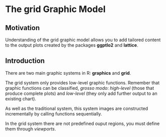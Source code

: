 The grid Graphic Model
================

Motivation
----------

Understanding of the grid graphic model allows you to add tailored content to the output plots created by the packages **ggptlo2** and **lattice**.

Introduction
------------

There are two main graphic systems in R: **graphics** and **grid**.

The grid system only provides low-level graphic functions. Remember that graphic functions can be classified, *grosso modo*: *high-level* (those that produce complete plots) and *low-level* (they only add further output to an existing chart).

As well as the traditional system, this system images are constructed incrementally by calling functions sequentially.

In the grid system there are not predefined ouput regions, you must define them through *viewports*.

